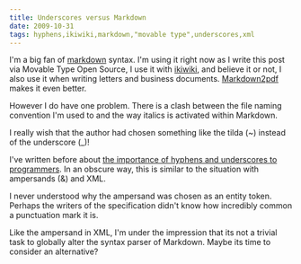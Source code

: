 ```yaml
---
title: Underscores versus Markdown
date: 2009-10-31
tags: hyphens,ikiwiki,markdown,"movable type",underscores,xml
---
```

I'm a big fan of [markdown](http://www.docunext.com/wiki/Markdown) syntax. I'm using it right now as I write this post via Movable Type Open Source, I use it with [ikiwiki](http://www.docunext.com/wiki/Ikiwiki), and believe it or not, I also use it when writing letters and business documents. [Markdown2pdf](http://www.docunext.com/wiki/Pandoc) makes it even better.

However I do have one problem. There is a clash between the file naming convention I'm used to and the way italics is activated within Markdown.

<div>I really wish that the author had chosen something like the tilda (~) instead of the underscore (_)!</div>

I've written before about [the importance of hyphens and underscores to programmers](http://www.docunext.com/blog/2009/07/trends-in-technical-syntax-hyphens-and-underscores.html). In an obscure way, this is similar to the situation with ampersands (&) and XML.

I never understood why the ampersand was chosen as an entity token. Perhaps the writers of the specification didn't know how incredibly common a punctuation mark it is.

Like the ampersand in XML, I'm under the impression that its not a trivial task to globally alter the syntax parser of Markdown. Maybe its time to consider an alternative?

